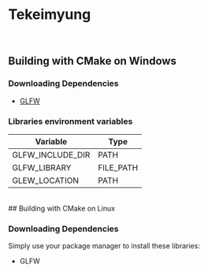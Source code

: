 # Tekeimyung
<br />


## Building with CMake on Windows

### Downloading Dependencies
* [GLFW](http://www.glfw.org/download.html)

### Libraries environment variables
Variable | Type
---------|-----
GLFW_INCLUDE_DIR | PATH
GLFW_LIBRARY | FILE_PATH
GLEW_LOCATION | PATH


<br />
## Building with CMake on Linux

### Downloading Dependencies
Simply use your package manager to install these libraries:
* GLFW